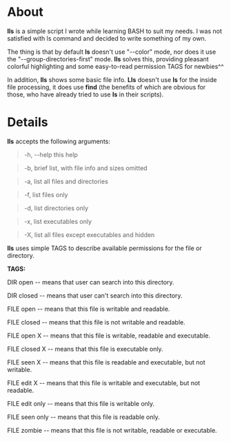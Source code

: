 # About #
**lls** is a simple script I wrote while learning BASH to suit my needs.
I was not satisfied with ls command and decided to write something of my own.

The thing is that by default **ls** doesn't use "--color" mode, nor does it use the "--group-directories-first" mode. **lls** solves this, providing pleasant colorful highlighting and some easy-to-read permission TAGS for newbies^^

In addition, **lls** shows some basic file info. **Lls** doesn't use **ls** for the inside file processing, it does use **find** (the benefits of which are obvious for those, who have already tried to use **ls** in their scripts).

# Details #
**lls** accepts the following arguments:
> -h, --help this help

> -b, brief list, with file info and sizes omitted

> -a, list all files and directories

> -f, list files only

> -d, list directories only

> -x, list executables only

> -X, list all files except executables and hidden



**lls** uses simple TAGS to describe available permissions for the file or directory.

**TAGS:**

DIR open -- means that user can search into this directory.

DIR closed -- means that user can't search into this directory.

FILE open -- means that this file is writable and readable.

FILE closed -- means that this file is not writable and readable.

FILE open X -- means that this file is writable, readable and executable.

FILE closed X -- means that this file is executable only.

FILE seen X -- means that this file is readable and executable, but not writable.

FILE edit X -- means that this file is writable and executable, but not readable.

FILE edit only -- means that this file is writable only.

FILE seen only -- means that this file is readable only.

FILE zombie -- means that this file is not writable, readable or executable.